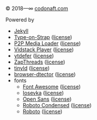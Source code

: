 © 2018—∞ [codonaft.com](https://codonaft.com)

Powered by
- [Jekyll](https://jekyllrb.com)
- [Type-on-Strap](https://github.com/Sylhare/Type-on-Strap) ([license](licenses/LICENSE-Type-on-Strap.txt))
- [P2P Media Loader](https://github.com/Novage/p2p-media-loader) ([license](https://github.com/Novage/p2p-media-loader/blob/main/LICENSE))
- [Vidstack Player](https://github.com/codonaft/vidstack-player) ([license](https://github.com/codonaft/vidstack-player/blob/codonaft/LICENSE))
- [ytdefer](https://github.com/groupboard/ytdefer) ([license](licenses/LICENSE-ytdefer.txt))
- [ZapThreads](https://github.com/codonaft/zapthreads-codonaft) ([license](https://github.com/franzaps/zapthreads/blob/master/LICENSE))
- [tinyld](https://github.com/komodojp/tinyld#readme) ([license](https://github.com/komodojp/tinyld/blob/develop/license))
- [browser-dtector](https://github.com/sibiraj-s/browser-dtector#readme) ([license](https://github.com/sibiraj-s/browser-dtector/blob/master/LICENSE))
- fonts
    - [Font Awesome](https://fontawesome.com) ([license](https://fontawesome.com/license/free))
    - [Iosevka](https://github.com/be5invis/Iosevka/releases/tag/v2.3.3) ([license](licenses/LICENSE-iosevka.md))
    - [Open Sans](https://github.com/googlefonts/opensans) ([license](licenses/LICENSE-Open-Sans.txt))
    - [Roboto Condensed](https://github.com/googlefonts/roboto-classic) ([license](licenses/LICENSE-Roboto-Condensed.txt))
    - [Roboto](https://github.com/googlefonts/roboto) ([license](licenses/LICENSE-Roboto.txt))
